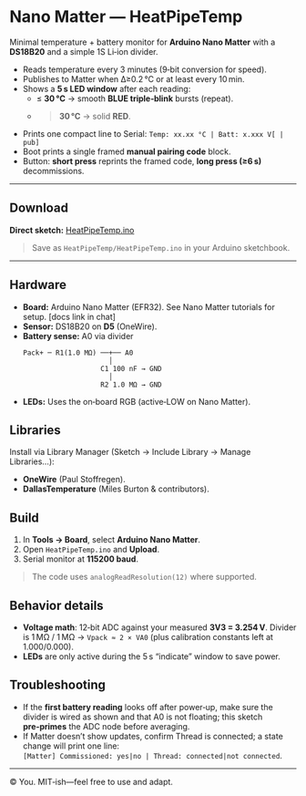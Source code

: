 # Nano Matter — HeatPipeTemp

Minimal temperature + battery monitor for **Arduino Nano Matter** with a **DS18B20** and a simple 1S Li‑ion divider.  
- Reads temperature every 3 minutes (9‑bit conversion for speed).  
- Publishes to Matter when Δ≥0.2 °C or at least every 10 min.  
- Shows a **5 s LED window** after each reading:  
  - ≤ **30 °C** → smooth **BLUE triple‑blink** bursts (repeat).  
  - > **30 °C** → solid **RED**.  
- Prints one compact line to Serial: `Temp: xx.xx °C | Batt: x.xxx V[ | pub]`  
- Boot prints a single framed **manual pairing code** block.  
- Button: **short press** reprints the framed code, **long press (≥6 s)** decommissions.

---

## Download

**Direct sketch:** [HeatPipeTemp.ino](sandbox:/mnt/data/HeatPipeTemp.ino)

> Save as `HeatPipeTemp/HeatPipeTemp.ino` in your Arduino sketchbook.

---

## Hardware

- **Board:** Arduino Nano Matter (EFR32). See Nano Matter tutorials for setup. [docs link in chat]
- **Sensor:** DS18B20 on **D5** (OneWire).  
- **Battery sense:** A0 via divider  
  ```
  Pack+ ─ R1(1.0 MΩ) ──+── A0
                       │
                     C1 100 nF → GND
                       │
                     R2 1.0 MΩ → GND
  ```
- **LEDs:** Uses the on‑board RGB (active‑LOW on Nano Matter).

## Libraries

Install via Library Manager (Sketch → Include Library → Manage Libraries…):
- **OneWire** (Paul Stoffregen).  
- **DallasTemperature** (Miles Burton & contributors).

## Build

1. In **Tools → Board**, select **Arduino Nano Matter**.
2. Open `HeatPipeTemp.ino` and **Upload**.
3. Serial monitor at **115200 baud**.

> The code uses `analogReadResolution(12)` where supported.

## Behavior details

- **Voltage math**: 12‑bit ADC against your measured **3V3 = 3.254 V**. Divider is 1 MΩ / 1 MΩ → `Vpack ≈ 2 × VA0` (plus calibration constants left at 1.000/0.000).  
- **LEDs** are only active during the 5 s “indicate” window to save power.

## Troubleshooting

- If the **first battery reading** looks off after power‑up, make sure the divider is wired as shown and that A0 is not floating; this sketch **pre‑primes** the ADC node before averaging.
- If Matter doesn’t show updates, confirm Thread is connected; a state change will print one line:  
  `[Matter] Commissioned: yes|no | Thread: connected|not connected`.

---

© You. MIT‑ish—feel free to use and adapt.
